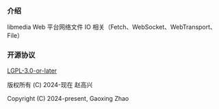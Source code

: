 
### 介绍

libmedia Web 平台网络文件 IO 相关（Fetch、WebSocket、WebTransport、File）

### 开源协议

[LGPL-3.0-or-later](https://opensource.org/license/lgpl-3-0)

版权所有 (C) 2024-现在 赵高兴

Copyright (C) 2024-present, Gaoxing Zhao
